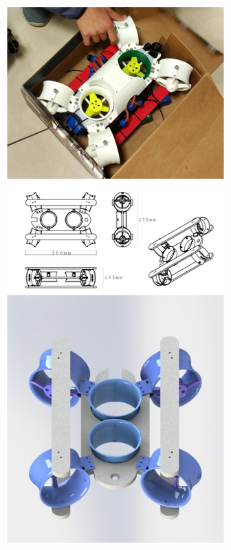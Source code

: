 <img src="https://raw.githubusercontent.com/creatiny-team/teknofest-rov/master/IMG_20180918_054453_HDR.jpg" width="600">

<img src="https://raw.githubusercontent.com/creatiny-team/teknofest-rov/master/teknik_cizim.jpg" width="600">

<img src="https://raw.githubusercontent.com/creatiny-team/teknofest-rov/master/tasarim.jpg" width="600">
